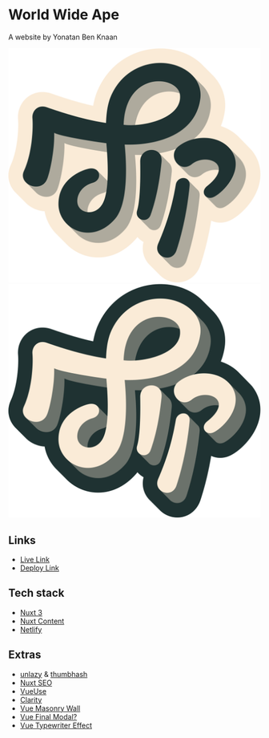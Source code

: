 # World Wide Ape

A website by Yonatan Ben Knaan

![kof-icon](/public/kof-icon.svg#gh-light-mode-only)
![kof-icon-dark](/public/kof-icon-dark.svg#gh-dark-mode-only)

## Links

- [Live Link](https://wwape.com/)
- [Deploy Link](https://dev--wwape-next.netlify.app/)

## Tech stack

- [Nuxt 3](https://nuxt.com/docs/getting-started/introduction)
- [Nuxt Content](https://content.nuxt.com/)
- [Netlify](https://www.netlify.com/)

## Extras

- [unlazy](https://unlazy.byjohann.dev/) & [thumbhash](https://evanw.github.io/thumbhash/)
- [Nuxt SEO](https://nuxtseo.com/)
- [VueUse](https://vueuse.org/)
- [Clarity](https://clarity.microsoft.com)
- [Vue Masonry Wall](https://vue-masonry-wall.yeger.eu/)
- [Vue Final Modal?](https://vue-final-modal.org/)
- [Vue Typewriter Effect](https://ayitinya.github.io/vue-typewriter-effect/)